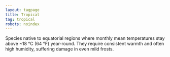 ```yaml
---
layout: tagpage
title: Tropical
tag: tropical
robots: noindex
---
```


Species native to equatorial regions where monthly mean temperatures stay above ~18 °C (64 °F) year-round. They require consistent warmth and often high humidity, suffering damage in even mild frosts.
